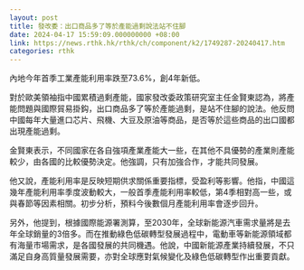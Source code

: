 ```yaml
---
layout: post
title: 發改委：出口商品多了等於產能過剩說法站不住腳
date: 2024-04-17 15:59:09.000000000 +08:00
link: https://news.rthk.hk/rthk/ch/component/k2/1749287-20240417.htm
categories: rthk
---
```


內地今年首季工業產能利用率跌至73.6%，創4年新低。

對於歐美領袖指中國累積過剩產能，國家發改委政策研究室主任金賢東認為，將產能問題與國際貿易掛鈎，出口商品多了等於產能過剩，是站不住腳的說法。他反問中國每年大量進口芯片、飛機、大豆及原油等商品，是否等於這些商品的出口國都出現產能過剩。

金賢東表示，不同國家在各自強項產業產能大一些，在其他不具優勢的產業則產能較少，由各國的比較優勢決定。他強調，只有加強合作，才能共同發展。

他又說，產能利用率是反映短期供求關係重要指標，受盈利等影響。他指，中國這幾年產能利用率季度波動較大，一般首季產能利用率較低，第4季相對高一些，或與春節等因素相關。初步分析，預料今後數個月產能利用率會逐步回升。

另外，他提到，根據國際能源署測算，至2030年，全球新能源汽車需求量將是去年全球銷量的3倍多。而在推動綠色低碳轉型發展過程中，電動車等新能源領域都有海量市場需求，是各國發展的共同機遇。他說，中國新能源產業持續發展，不只滿足自身高質量發展需要，亦對全球應對氣候變化及綠色低碳轉型作出重要貢獻。
